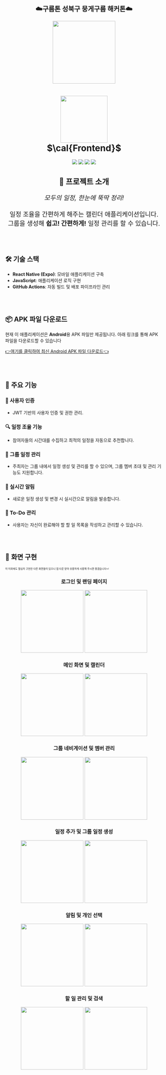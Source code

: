 <h2 align="center">☁️구름톤 성북구 뭉게구름 해커톤☁️</h2>
<p align="center">
  <img src="https://github.com/user-attachments/assets/89c45b3c-a2e6-4c03-a4f1-676415e0a6ae" width="200">
</p>

<h1 align="center"> <img src="https://github.com/user-attachments/assets/28d1eafd-0b44-4ebd-a4f4-95e1648e24e1" width="150"> <br>  $\cal{Frontend}$</h1>


<p align="center">
  <img src="https://img.shields.io/badge/Expo-000020?style=for-the-badge&logo=Expo&logoColor=white" />
  <img src="https://img.shields.io/badge/React_Native-61DAFB?style=for-the-badge&logo=React&logoColor=white" />
  <img src="https://img.shields.io/badge/JavaScript-F7DF1E?style=for-the-badge&logo=JavaScript&logoColor=white" />
  <img src="https://img.shields.io/badge/GitHub_Actions-2088FF?style=for-the-badge&logo=GitHubActions&logoColor=white" />
</p>

<h2 align="center" style="font-size: 24"><b>🚀 프로젝트 소개</b></h2>

<p align="center" style="font-size: 20">
  <i>모두의 일정, 한눈에 뚝딱 정리!</i><br><br>
  일정 조율을 간편하게 해주는 캘린더 애플리케이션입니다.<br>
  그룹을 생성해 <b>쉽고! 간편하게!</b> 일정 관리를 할 수 있습니다.
</p>

<br><br>

## 🛠️ 기술 스택
- **React Native (Expo)**: 모바일 애플리케이션 구축
- **JavaScript**: 애플리케이션 로직 구현
- **GitHub Actions**: 자동 빌드 및 배포 파이프라인 관리

<br><br>
 
## 📦 APK 파일 다운로드
현재 이 애플리케이션은 **Android**용 APK 파일만 제공됩니다. 아래 링크를 통해 APK 파일을 다운로드할 수 있습니다

[👉여기를 클릭하여 최신 Android APK 파일 다운로드👈](https://github.com/GoblinCalendar/Goblin_Frontend/releases/download/v1.0.0/application-e502fab9-2ce1-4300-a966-7ece374adac7.apk)

<br><br>

## 🌟 주요 기능

### 🔐 사용자 인증
- JWT 기반의 사용자 인증 및 권한 관리.
  
### 🔍 일정 조율 기능
- 참여자들의 시간대를 수집하고 최적의 일정을 자동으로 추천합니다.

### 📅 그룹 일정 관리
- 주최자는 그룹 내에서 일정 생성 및 관리를 할 수 있으며, 그룹 멤버 초대 및 관리 기능도 지원합니다.

### 📲 실시간 알림
- 새로운 일정 생성 및 변경 시 실시간으로 알림을 발송합니다.

### 💬 To-Do 관리
- 사용자는 자신이 완료해야 할 할 일 목록을 작성하고 관리할 수 있습니다.

<br><br>

## 🎨 화면 구현
<p style="font-size: 8;">
  이 이외에도 열심히 구현한 다른 화면들이 있으니 앱 다운 받아 유용하게 사용해 주시면 좋겠습니다~!
</p>

<h3 align="center">로그인 및 랜딩 페이지</h3>

<p align="center">
  <img src="https://github.com/user-attachments/assets/c2276079-1cb5-4024-aaa4-126efabf199e" width="200">
  <img src="https://github.com/user-attachments/assets/01e693c6-50cc-42f4-a572-43ca466cf984" width="200">
</p>

<h3 align="center">메인 화면 및 캘린더</h3>

<p align="center">
  <img src="https://github.com/user-attachments/assets/20d47ef2-b2f9-40bb-ac3b-50b7161a3077" width="200">
  <img src="https://github.com/user-attachments/assets/41408a44-fd02-48ee-aaa8-85974fe349d3" width="200">
</p>

<h3 align="center">그룹 네비게이션 및 멤버 관리</h3>

<p align="center">
  <img src="https://github.com/user-attachments/assets/54aac77d-a7d8-47f0-918f-61420a24925c" width="200">
  <img src="https://github.com/user-attachments/assets/815ca676-7f02-47d2-a175-8ac746bea65a" width="200">
</p>

<h3 align="center">일정 추가 및 그룹 일정 생성</h3>

<p align="center">
  <img src="https://github.com/user-attachments/assets/623e24cf-4da2-478e-bfa7-d9e8aca20ebf" width="200">
  <img src="https://github.com/user-attachments/assets/e3828247-0871-4a65-9c05-f587413a9415" width="200">
</p>

<h3 align="center">알림 및 개인 선택</h3>

<p align="center">
  <img src="https://github.com/user-attachments/assets/cd646ccf-8ba1-47bb-926b-97175d4dae1c" width="200">
  <img src="https://github.com/user-attachments/assets/cc209abd-0989-41b9-ad8f-3f59d26312c6" width="200">
</p>

<h3 align="center">할 일 관리 및 검색</h3>

<p align="center">
  <img src="https://github.com/user-attachments/assets/2bc96968-4cd5-4776-b2ad-5a38da6d2791" width="200">
  <img src="https://github.com/user-attachments/assets/c52ed416-f1f4-447f-b820-7559c22e6aa6" width="200">
</p>
